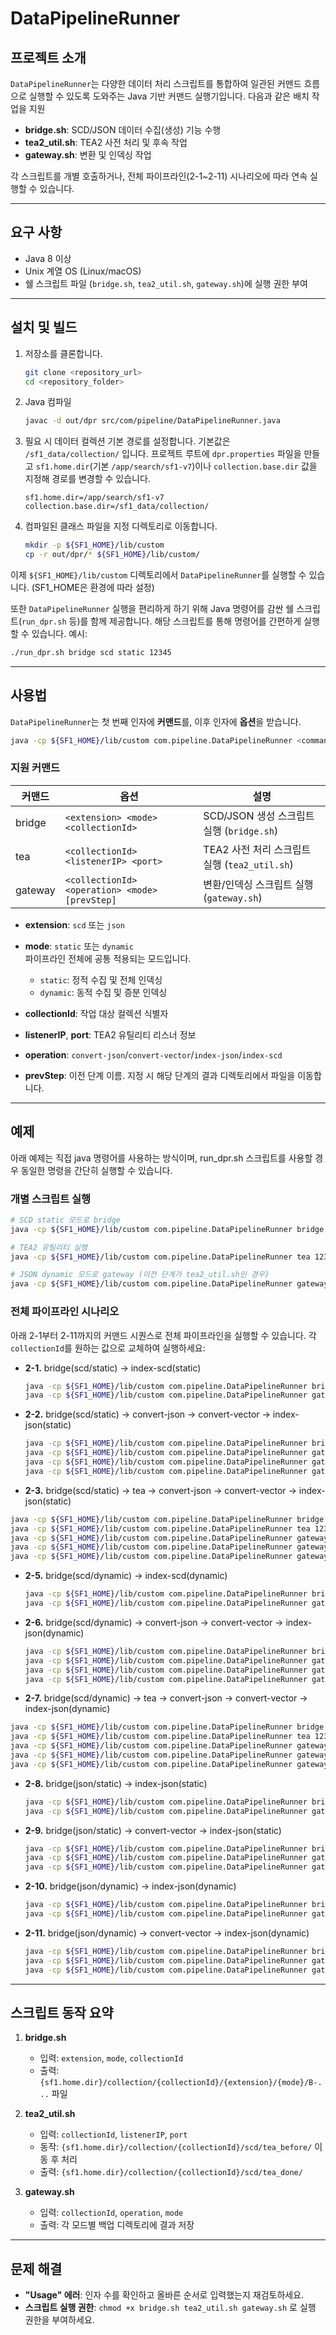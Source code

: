 # DataPipelineRunner


## 프로젝트 소개

`DataPipelineRunner`는 다양한 데이터 처리 스크립트를 통합하여 일관된 커맨드 흐름으로 실행할 수 있도록 도와주는 Java 기반 커맨드 실행기입니다. 다음과 같은 배치 작업을 지원

- **bridge.sh**: SCD/JSON 데이터 수집(생성) 기능 수행
- **tea2_util.sh**: TEA2 사전 처리 및 후속 작업
- **gateway.sh**: 변환 및 인덱싱 작업

각 스크립트를 개별 호출하거나, 전체 파이프라인(2-1~2-11) 시나리오에 따라 연속 실행할 수 있습니다.

---

## 요구 사항

- Java 8 이상
- Unix 계열 OS (Linux/macOS)
- 쉘 스크립트 파일 (`bridge.sh`, `tea2_util.sh`, `gateway.sh`)에 실행 권한 부여

---

## 설치 및 빌드

1. 저장소를 클론합니다.
    ```bash
    git clone <repository_url>
    cd <repository_folder>
    ```
2. Java 컴파일
    ```bash
    javac -d out/dpr src/com/pipeline/DataPipelineRunner.java
    ```
3. 필요 시 데이터 컬렉션 기본 경로를 설정합니다. 기본값은 `/sf1_data/collection/` 입니다.
   프로젝트 루트에 `dpr.properties` 파일을 만들고 `sf1.home.dir`(기본 `/app/search/sf1-v7`)이나
   `collection.base.dir` 값을 지정해 경로를 변경할 수 있습니다.
   ```properties
   sf1.home.dir=/app/search/sf1-v7
   collection.base.dir=/sf1_data/collection/
   ```
4. 컴파일된 클래스 파일을 지정 디렉토리로 이동합니다.
    ```bash
    mkdir -p ${SF1_HOME}/lib/custom
    cp -r out/dpr/* ${SF1_HOME}/lib/custom/
    ```


이제 `${SF1_HOME}/lib/custom` 디렉토리에서 `DataPipelineRunner`를 실행할 수 있습니다. (SF1_HOME은 환경에 따라 설정)

또한 `DataPipelineRunner` 실행을 편리하게 하기 위해 Java 명령어를 감싼 쉘 스크립트(`run_dpr.sh` 등)를 함께 제공합니다. 해당 스크립트를 통해 명령어를 간편하게 실행할 수 있습니다. 예시:

```bash
./run_dpr.sh bridge scd static 12345
```

---

## 사용법

`DataPipelineRunner`는 첫 번째 인자에 **커맨드**를, 이후 인자에 **옵션**을 받습니다.

```bash
java -cp ${SF1_HOME}/lib/custom com.pipeline.DataPipelineRunner <command> [options]
```

### 지원 커맨드

| 커맨드    | 옵션                                  | 설명                                                       |
|-----------|---------------------------------------|------------------------------------------------------------|
| bridge    | `<extension> <mode> <collectionId>`   | SCD/JSON 생성 스크립트 실행 (`bridge.sh`)                 |
| tea       | `<collectionId> <listenerIP> <port>`  | TEA2 사전 처리 스크립트 실행 (`tea2_util.sh`)              |
| gateway   | `<collectionId> <operation> <mode> [prevStep]`   | 변환/인덱싱 스크립트 실행 (`gateway.sh`)                   |

- **extension**: `scd` 또는 `json`
- **mode**: `static` 또는 `dynamic`  
  파이프라인 전체에 공통 적용되는 모드입니다.  
  - `static`: 정적 수집 및 전체 인덱싱
  - `dynamic`: 동적 수집 및 증분 인덱싱

- **collectionId**: 작업 대상 컬렉션 식별자
- **listenerIP**, **port**: TEA2 유틸리티 리스너 정보
- **operation**: `convert-json`/`convert-vector`/`index-json`/`index-scd`
- **prevStep**: 이전 단계 이름. 지정 시 해당 단계의 결과 디렉토리에서 파일을 이동합니다.

---


## 예제

아래 예제는 직접 java 명령어를 사용하는 방식이며, run_dpr.sh 스크립트를 사용할 경우 동일한 명령을 간단히 실행할 수 있습니다.

### 개별 스크립트 실행

```bash
# SCD static 모드로 bridge
java -cp ${SF1_HOME}/lib/custom com.pipeline.DataPipelineRunner bridge scd static 12345

# TEA2 유틸리티 실행
java -cp ${SF1_HOME}/lib/custom com.pipeline.DataPipelineRunner tea 12345 127.0.0.1 9000

# JSON dynamic 모드로 gateway (이전 단계가 tea2_util.sh인 경우)
java -cp ${SF1_HOME}/lib/custom com.pipeline.DataPipelineRunner gateway 12345 convert-json dynamic tea
```

### 전체 파이프라인 시나리오

아래 2-1부터 2-11까지의 커맨드 시퀀스로 전체 파이프라인을 실행할 수 있습니다. 각 `collectionId`를 원하는 값으로 교체하여 실행하세요:

- **2-1.** bridge(scd/static) → index-scd(static)
  ```bash
  java -cp ${SF1_HOME}/lib/custom com.pipeline.DataPipelineRunner bridge scd static 12345
  java -cp ${SF1_HOME}/lib/custom com.pipeline.DataPipelineRunner gateway 12345 index-scd static bridge
  ```

- **2-2.** bridge(scd/static) → convert-json → convert-vector → index-json(static)
  ```bash
  java -cp ${SF1_HOME}/lib/custom com.pipeline.DataPipelineRunner bridge scd static 12345
  java -cp ${SF1_HOME}/lib/custom com.pipeline.DataPipelineRunner gateway 12345 convert-json static bridge
  java -cp ${SF1_HOME}/lib/custom com.pipeline.DataPipelineRunner gateway 12345 convert-vector static convert-json
  java -cp ${SF1_HOME}/lib/custom com.pipeline.DataPipelineRunner gateway 12345 index-json static convert-vector
  ```

 - **2-3.** bridge(scd/static) → tea → convert-json → convert-vector → index-json(static)
  ```bash
  java -cp ${SF1_HOME}/lib/custom com.pipeline.DataPipelineRunner bridge scd static 12345
  java -cp ${SF1_HOME}/lib/custom com.pipeline.DataPipelineRunner tea 12345 127.0.0.1 9000
  java -cp ${SF1_HOME}/lib/custom com.pipeline.DataPipelineRunner gateway 12345 convert-json static tea
  java -cp ${SF1_HOME}/lib/custom com.pipeline.DataPipelineRunner gateway 12345 convert-vector static convert-json
  java -cp ${SF1_HOME}/lib/custom com.pipeline.DataPipelineRunner gateway 12345 index-json static convert-vector
  ```

- **2-5.** bridge(scd/dynamic) → index-scd(dynamic)
  ```bash
  java -cp ${SF1_HOME}/lib/custom com.pipeline.DataPipelineRunner bridge scd dynamic 12345
  java -cp ${SF1_HOME}/lib/custom com.pipeline.DataPipelineRunner gateway 12345 index-scd dynamic bridge
  ```

- **2-6.** bridge(scd/dynamic) → convert-json → convert-vector → index-json(dynamic)
  ```bash
  java -cp ${SF1_HOME}/lib/custom com.pipeline.DataPipelineRunner bridge scd dynamic 12345
  java -cp ${SF1_HOME}/lib/custom com.pipeline.DataPipelineRunner gateway 12345 convert-json dynamic bridge
  java -cp ${SF1_HOME}/lib/custom com.pipeline.DataPipelineRunner gateway 12345 convert-vector dynamic convert-json
  java -cp ${SF1_HOME}/lib/custom com.pipeline.DataPipelineRunner gateway 12345 index-json dynamic convert-vector
  ```

 - **2-7.** bridge(scd/dynamic) → tea → convert-json → convert-vector → index-json(dynamic)
  ```bash
  java -cp ${SF1_HOME}/lib/custom com.pipeline.DataPipelineRunner bridge scd dynamic 12345
  java -cp ${SF1_HOME}/lib/custom com.pipeline.DataPipelineRunner tea 12345 127.0.0.1 9000
  java -cp ${SF1_HOME}/lib/custom com.pipeline.DataPipelineRunner gateway 12345 convert-json dynamic tea
  java -cp ${SF1_HOME}/lib/custom com.pipeline.DataPipelineRunner gateway 12345 convert-vector dynamic convert-json
  java -cp ${SF1_HOME}/lib/custom com.pipeline.DataPipelineRunner gateway 12345 index-json dynamic convert-vector
  ```

- **2-8.** bridge(json/static) → index-json(static)
  ```bash
  java -cp ${SF1_HOME}/lib/custom com.pipeline.DataPipelineRunner bridge json static 12345
  java -cp ${SF1_HOME}/lib/custom com.pipeline.DataPipelineRunner gateway 12345 index-json static bridge
  ```

- **2-9.** bridge(json/static) → convert-vector → index-json(static)
  ```bash
  java -cp ${SF1_HOME}/lib/custom com.pipeline.DataPipelineRunner bridge json static 12345
  java -cp ${SF1_HOME}/lib/custom com.pipeline.DataPipelineRunner gateway 12345 convert-vector static bridge
  java -cp ${SF1_HOME}/lib/custom com.pipeline.DataPipelineRunner gateway 12345 index-json static convert-vector
  ```

- **2-10.** bridge(json/dynamic) → index-json(dynamic)
  ```bash
  java -cp ${SF1_HOME}/lib/custom com.pipeline.DataPipelineRunner bridge json dynamic 12345
  java -cp ${SF1_HOME}/lib/custom com.pipeline.DataPipelineRunner gateway 12345 index-json dynamic bridge
  ```

- **2-11.** bridge(json/dynamic) → convert-vector → index-json(dynamic)
  ```bash
  java -cp ${SF1_HOME}/lib/custom com.pipeline.DataPipelineRunner bridge json dynamic 12345
  java -cp ${SF1_HOME}/lib/custom com.pipeline.DataPipelineRunner gateway 12345 convert-vector dynamic bridge
  java -cp ${SF1_HOME}/lib/custom com.pipeline.DataPipelineRunner gateway 12345 index-json dynamic convert-vector
  ```

---

## 스크립트 동작 요약

1. **bridge.sh**
   - 입력: `extension`, `mode`, `collectionId`
   - 출력: `{sf1.home.dir}/collection/{collectionId}/{extension}/{mode}/B-...` 파일

2. **tea2_util.sh**
   - 입력: `collectionId`, `listenerIP`, `port`
   - 동작: `{sf1.home.dir}/collection/{collectionId}/scd/tea_before/` 이동 후 처리
   - 출력: `{sf1.home.dir}/collection/{collectionId}/scd/tea_done/`

3. **gateway.sh**
   - 입력: `collectionId`, `operation`, `mode`
   - 출력: 각 모드별 백업 디렉토리에 결과 저장

---

## 문제 해결

- **"Usage" 에러**: 인자 수를 확인하고 올바른 순서로 입력했는지 재검토하세요.
- **스크립트 실행 권한**: `chmod +x bridge.sh tea2_util.sh gateway.sh` 로 실행 권한을 부여하세요.

